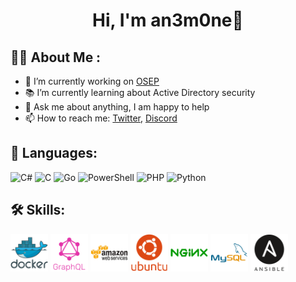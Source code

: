<h1 align="center">Hi, I'm an3m0ne👋</h1>

## 💁‍♂️ About Me :
- 🔭 I’m currently working on [OSEP](https://www.offensive-security.com/pen300-osep/)
- 📚 I’m currently learning about Active Directory security
- 💬 Ask me about anything, I am happy to help
- 📫 How to reach me: [Twitter](https://twitter.com/an3m0ne_635), [Discord](https://discordapp.com/users/806811327477579796)

## 📝 Languages:
 ![C#](https://img.shields.io/badge/c%23-%23239120.svg?style=plastic&logo=c-sharp&logoColor=white)
 ![C](https://img.shields.io/badge/c-%2300599C.svg?style=plastic&logo=c&logoColor=white)
 ![Go](https://img.shields.io/badge/go-%2300ADD8.svg?style=plastic&logo=go&logoColor=white)
 ![PowerShell](https://img.shields.io/badge/powershell-071d49?logo=powershell&logoColor=white&style=plastic)
 ![PHP](https://img.shields.io/badge/php-%23777BB4.svg?style=plastic&logo=php&logoColor=white)
 ![Python](https://img.shields.io/badge/python-3670A0?style=plastic&logo=python&logoColor=ffdd54)

## 🛠️ Skills:
<div style="white-space: nowrap;">
<img src="https://raw.githubusercontent.com/devicons/devicon/master/icons/docker/docker-original-wordmark.svg" height="60px">
<img src="https://raw.githubusercontent.com/devicons/devicon/master/icons/graphql/graphql-plain-wordmark.svg" height="60px">
<img src="https://raw.githubusercontent.com/devicons/devicon/master/icons/amazonwebservices/amazonwebservices-original-wordmark.svg" height="60px">
<img src="https://raw.githubusercontent.com/devicons/devicon/master/icons/ubuntu/ubuntu-plain-wordmark.svg" height="60px">
<img src="https://raw.githubusercontent.com/devicons/devicon/master/icons/nginx/nginx-original.svg" height="60px">
<img src="https://raw.githubusercontent.com/devicons/devicon/master/icons/mysql/mysql-original-wordmark.svg" height="60px">
<img src="https://raw.githubusercontent.com/devicons/devicon/master/icons/ansible/ansible-original-wordmark.svg" height="60px">
</div>
